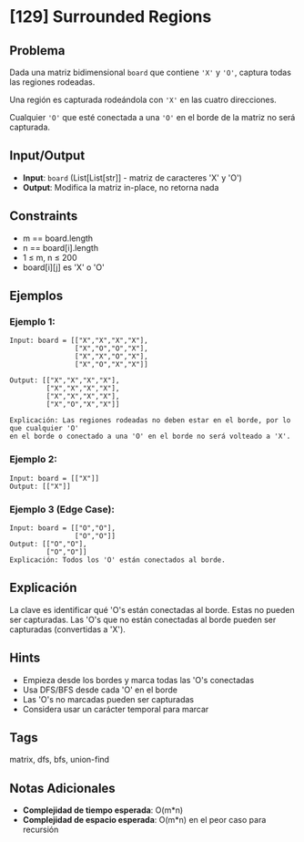 # [129] Surrounded Regions

## Problema
Dada una matriz bidimensional `board` que contiene `'X'` y `'O'`, captura todas las regiones rodeadas.

Una región es capturada rodeándola con `'X'` en las cuatro direcciones.

Cualquier `'O'` que esté conectada a una `'O'` en el borde de la matriz no será capturada.

## Input/Output
- **Input**: `board` (List[List[str]] - matriz de caracteres 'X' y 'O')
- **Output**: Modifica la matriz in-place, no retorna nada

## Constraints
- m == board.length
- n == board[i].length
- 1 ≤ m, n ≤ 200
- board[i][j] es 'X' o 'O'

## Ejemplos

### Ejemplo 1:
```
Input: board = [["X","X","X","X"],
                ["X","O","O","X"],
                ["X","X","O","X"],
                ["X","O","X","X"]]

Output: [["X","X","X","X"],
         ["X","X","X","X"],
         ["X","X","X","X"],
         ["X","O","X","X"]]

Explicación: Las regiones rodeadas no deben estar en el borde, por lo que cualquier 'O' 
en el borde o conectado a una 'O' en el borde no será volteado a 'X'.
```

### Ejemplo 2:
```
Input: board = [["X"]]
Output: [["X"]]
```

### Ejemplo 3 (Edge Case):
```
Input: board = [["O","O"],
                ["O","O"]]
Output: [["O","O"],
         ["O","O"]]
Explicación: Todos los 'O' están conectados al borde.
```

## Explicación
La clave es identificar qué 'O's están conectadas al borde. Estas no pueden ser capturadas. Las 'O's que no están conectadas al borde pueden ser capturadas (convertidas a 'X').

## Hints
- Empieza desde los bordes y marca todas las 'O's conectadas
- Usa DFS/BFS desde cada 'O' en el borde
- Las 'O's no marcadas pueden ser capturadas
- Considera usar un carácter temporal para marcar

## Tags
matrix, dfs, bfs, union-find

## Notas Adicionales
- **Complejidad de tiempo esperada**: O(m*n)
- **Complejidad de espacio esperada**: O(m*n) en el peor caso para recursión
